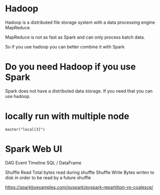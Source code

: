 # Hadoop

Hadoop is a distributed file storage system with a data processing engine MapReduce.

MapReduce is not as fast as Spark and can only process batch data.

So if you use hadoop you can better combine it with Spark

# Do you need Hadoop if you use Spark

Spark does not have a distributed data storage. If you need that you can use hadoop.

# locally run with multiple node

```master("local[3]")```

# Spark Web UI

DAG
Event Timeline
SQL / DataFrame

Shuffle Read Total bytes read during shuffle
Shuffle Write Bytes writen to disk in order to be read by a future shuffle

https://sparkbyexamples.com/pyspark/pyspark-repartition-vs-coalesce/